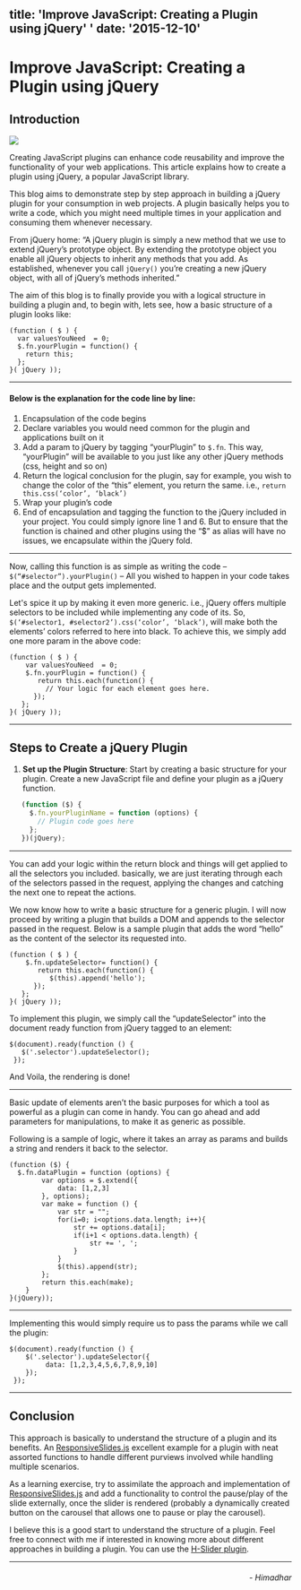 title: 'Improve JavaScript: Creating a Plugin using jQuery'
'
date: '2015-12-10'
------------------

# Improve JavaScript: Creating a Plugin using jQuery

## Introduction

![](/images/blogs/jquery.jpeg)

Creating JavaScript plugins can enhance code reusability and improve the functionality of your web applications. This article explains how to create a plugin using jQuery, a popular JavaScript library.

This blog aims to demonstrate step by step approach in building a jQuery plugin for your consumption in web projects. A plugin basically helps you to write a code, which you might need multiple times in your application and consuming them whenever necessary.

From jQuery home: “A jQuery plugin is simply a new method that we use to extend jQuery’s prototype object. By extending the prototype object you enable all jQuery objects to inherit any methods that you add. As established, whenever you call `jQuery()` you’re creating a new jQuery object, with all of jQuery’s methods inherited.”

The aim of this blog is to finally provide you with a logical structure in building a plugin and, to begin with, lets see, how a basic structure of a plugin looks like:

```
(function ( $ ) {
  var valuesYouNeed  = 0;
  $.fn.yourPlugin = function() {
    return this;
  };
}( jQuery ));
```

---

#### Below is the explanation for the code line by line:

1. Encapsulation of the code begins
2. Declare variables you would need common for the plugin and applications built on it
3. Add a param to jQuery by tagging “yourPlugin” to `$.fn`. This way, “yourPlugin” will be available to you just like any other jQuery methods (css, height and so on)
4. Return the logical conclusion for the plugin, say for example, you wish to change the color of the “this” element, you return the same. i.e., `return this.css(‘color’, ‘black’)`
5. Wrap your plugin’s code
6. End of encapsulation and tagging the function to the jQuery included in your project. You could simply ignore line 1 and 6. But to ensure that the function is chained and other plugins using the “$” as alias will have no issues, we encapsulate within the jQuery fold.

---

Now, calling this function is as simple as writing the code – `$(“#selector”).yourPlugin()`  – All you wished to happen in your code takes place and the output gets implemented.

Let's spice it up by making it even more generic. i.e., jQuery offers multiple selectors to be included while implementing any code of its. So, `$(‘#selector1, #selector2’).css(‘color’, ‘black’)`, will make both the elements’ colors referred to here into black. To achieve this, we simply add one more param in the above code:

```
(function ( $ ) {
    var valuesYouNeed  = 0;
    $.fn.yourPlugin = function() {
       return this.each(function() {
         // Your logic for each element goes here.
      });
   };
}( jQuery ));
```

---

## Steps to Create a jQuery Plugin

1. **Set up the Plugin Structure**: Start by creating a basic structure for your plugin. Create a new JavaScript file and define your plugin as a jQuery function.

```javascript
   (function ($) {
     $.fn.yourPluginName = function (options) {
       // Plugin code goes here
     };
   })(jQuery);
```

---

You can add your logic within the return block and things will get applied to all the selectors you included. basically, we are just iterating through each of the selectors passed in the request, applying the changes and catching the next one to repeat the actions.

We now know how to write a basic structure for a generic plugin. I will now proceed by writing a plugin that builds a DOM and appends to the selector passed in the request. Below is a sample plugin that adds the word “hello” as the content of the selector its requested into.

```
(function ( $ ) {
    $.fn.updateSelector= function() {
       return this.each(function() {
          $(this).append('hello');
      });
   };
}( jQuery ));
```

To implement this plugin, we simply call the “updateSelector” into the document ready function from jQuery tagged to an element:

```
$(document).ready(function () {
   $('.selector').updateSelector();
 });
```

And Voila, the rendering is done!

---

Basic update of elements aren’t the basic purposes for which a tool as powerful as a plugin can come in handy. You can go ahead and add parameters for manipulations, to make it as generic as possible.

Following is a sample of logic, where it takes an array as params and builds a string and renders it back to the selector.

```
(function ($) {
  $.fn.dataPlugin = function (options) {
        var options = $.extend({
            data: [1,2,3]
        }, options);
        var make = function () {
            var str = "";
            for(i=0; i<options.data.length; i++){
                str += options.data[i];
                if(i+1 < options.data.length) {
                    str += ', ';
                }
            }
            $(this).append(str);
        };
        return this.each(make);
    }
}(jQuery));
```

---

Implementing this would simply require us to pass the params while we call the plugin:

```
$(document).ready(function () {
    $('.selector').updateSelector({
         data: [1,2,3,4,5,6,7,8,9,10]
    });
 });
```

---

## Conclusion
This approach is basically to understand the structure of a plugin and its benefits. An [ResponsiveSlides.js](https://cdn.jsdelivr.net/jquery.responsiveslides/1.54/responsiveslides.jshttps:/) excellent example for a plugin with neat assorted functions to handle different purviews involved while handling multiple scenarios.

As a learning exercise, try to assimilate the approach and implementation of [ResponsiveSlides.js](https://cdn.jsdelivr.net/jquery.responsiveslides/1.54/responsiveslides.jshttps:/) and add a functionality to control the pause/play of the slide externally, once the slider is rendered (probably a dynamically created button on the carousel that allows one to pause or play the carousel).

I believe this is a good start to understand the structure of a plugin. Feel free to connect with me if interested in knowing more about different approaches in building a plugin. You can use the [H-Slider plugin](https://github.com/himadhar/h-sliderhttps:/).

---

<h6 style="text-align: right">
- Himadhar
</h6>